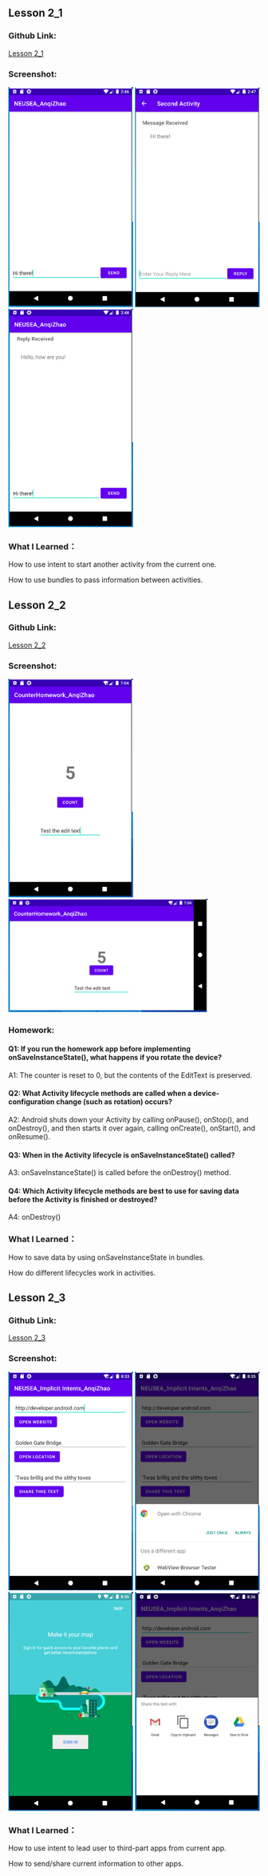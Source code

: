 ## Lesson 2_1

### Github Link:
[Lesson 2_1](https://github.com/anqizhao1024/cs5520project/tree/main/lesson%202_1)

### Screenshot:
<img src="https://raw.githubusercontent.com/anqizhao1024/cs5520project/gh-pages/_pics/lesson2_1_screenshot1.PNG" width="250"/>
<img src="https://raw.githubusercontent.com/anqizhao1024/cs5520project/gh-pages/_pics/lesson2_1_screenshot2.PNG" width="250"/>
<img src="https://raw.githubusercontent.com/anqizhao1024/cs5520project/gh-pages/_pics/lesson2_1_screenshot3.PNG" width="250"/>


### What I Learned：

How to use intent to start another activity from the current one.

How to use bundles to pass information between activities.

## Lesson 2_2

### Github Link:
[Lesson 2_2](https://github.com/anqizhao1024/cs5520project/tree/main/lesson%202_2)

### Screenshot:
<img src="https://raw.githubusercontent.com/anqizhao1024/cs5520project/gh-pages/_pics/lesson2_2_screenshot1.PNG" width="250"/>
<img src="https://raw.githubusercontent.com/anqizhao1024/cs5520project/gh-pages/_pics/lesson2_2_screenshot2.PNG" width="400"/>


### Homework:

#### Q1: If you run the homework app before implementing onSaveInstanceState(), what happens if you rotate the device?

A1: The counter is reset to 0, but the contents of the EditText is preserved.

#### Q2: What Activity lifecycle methods are called when a device-configuration change (such as rotation) occurs?

A2: Android shuts down your Activity by calling onPause(), onStop(), and onDestroy(), and then starts it over again, calling onCreate(), onStart(), and onResume().

#### Q3: When in the Activity lifecycle is onSaveInstanceState() called?

A3: onSaveInstanceState() is called before the onDestroy() method.

#### Q4: Which Activity lifecycle methods are best to use for saving data before the Activity is finished or destroyed?

A4: onDestroy()

### What I Learned：

How to save data by using onSaveInstanceState in bundles. 

How do different lifecycles work in activities.

## Lesson 2_3

### Github Link:
[Lesson 2_3](https://github.com/anqizhao1024/cs5520project/tree/main/lesson%202_3)

### Screenshot:
<img src="https://raw.githubusercontent.com/anqizhao1024/cs5520project/gh-pages/_pics/lesson2_3_screenshot1.PNG" width="250"/>
<img src="https://raw.githubusercontent.com/anqizhao1024/cs5520project/gh-pages/_pics/lesson2_3_screenshot2.PNG" width="250"/>
<img src="https://raw.githubusercontent.com/anqizhao1024/cs5520project/gh-pages/_pics/lesson2_3_screenshot3.PNG" width="250"/>
<img src="https://raw.githubusercontent.com/anqizhao1024/cs5520project/gh-pages/_pics/lesson2_3_screenshot4.PNG" width="250"/>

### What I Learned：

How to use intent to lead user to third-part apps from current app.

How to send/share current information to other apps.
